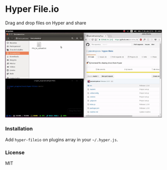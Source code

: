 # Hyper File.io

Drag and drop files on Hyper and share

![hyper-fileio](./gif/hyper-fileio.gif)

### Installation

Add `hyper-fileio` on plugins array in your `~/.hyper.js`.

### License

MIT

